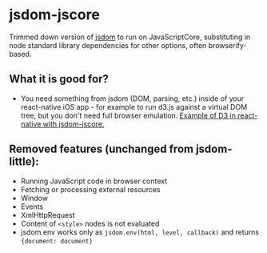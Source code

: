 # jsdom-jscore
Trimmed down version of [jsdom](https://github.com/tmpvar/jsdom) to run
on JavaScriptCore, substituting in node standard library dependencies
for other options, often browserify-based.

## What it is good for?
* You need something from jsdom (DOM, parsing, etc.) inside of your
  react-native iOS app - for example to run d3.js against a virtual DOM
  tree, but you don't need full browser emulation. [Example of D3 in react-native with jsdom-jscore.](https://github.com/brentvatne/react-native-svg/blob/master/D3Chart.js)

## Removed features (unchanged from jsdom-little):
* Running JavaScript code in browser context
* Fetching or processing external resources
* Window
* Events
* XmlHttpRequest
* Content of `<style>` nodes is not evaluated
* jsdom.env works only as ```jsdom.env(html, level, callback)``` and returns ```{document: document}```
